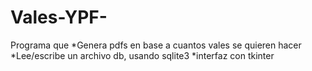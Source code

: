 # Vales-YPF-
Programa que *Genera pdfs en base a cuantos vales se quieren hacer *Lee/escribe un archivo db, usando sqlite3 *interfaz con tkinter 
